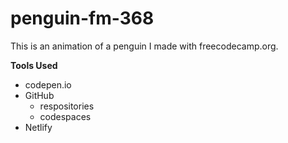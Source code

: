 # penguin-fm-368

This is an animation of a penguin I made with freecodecamp.org.

**Tools Used**

* codepen.io
* GitHub
    * respositories
    * codespaces
* Netlify